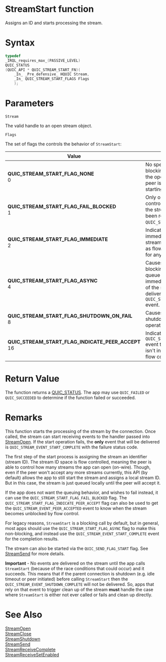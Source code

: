 StreamStart function
======

Assigns an ID and starts processing the stream.

# Syntax

```C
typedef
_IRQL_requires_max_(PASSIVE_LEVEL)
QUIC_STATUS
(QUIC_API * QUIC_STREAM_START_FN)(
    _In_ _Pre_defensive_ HQUIC Stream,
    _In_ QUIC_STREAM_START_FLAGS Flags
    );
```

# Parameters

`Stream`

The valid handle to an open stream object.

`Flags`

The set of flags the controls the behavior of `StreamStart`:

Value | Meaning
--- | ---
**QUIC_STREAM_START_FLAG_NONE**<br>0 | No special behavior. Executes as a blocking call, returning only after the operation has completed. The peer is not informed of the stream starting until the app sends data.
**QUIC_STREAM_START_FLAG_FAIL_BLOCKED**<br>1 | Only opens the stream if flow control (from the peer) allows. If the stream count limit has currently been reached the start will fail with `QUIC_STATUS_STREAM_LIMIT_REACHED`.
**QUIC_STREAM_START_FLAG_IMMEDIATE**<br>2 | Indicates that the peer should be immediately informed of the stream opening (or at least as soon as flow control allows) and not wait for any data to be sent first.
**QUIC_STREAM_START_FLAG_ASYNC**<br>4 | Causes the API to be non-blocking. The API call itself will just queue the operation and immediate return. The final result of the start operation will be delivered via the `QUIC_STREAM_EVENT_START_COMPLETE` event.
**QUIC_STREAM_START_FLAG_SHUTDOWN_ON_FAIL**<br>8 | Causes the stream to immediate shutdown (abortive) if the start operation fails.
**QUIC_STREAM_START_FLAG_INDICATE_PEER_ACCEPT**<br>16 | Indicates the app wants the `QUIC_STREAM_EVENT_PEER_ACCEPTED` event to be delivered if the stream isn't initially accepted (allowed by flow control) at start completion.

# Return Value

The function returns a [QUIC_STATUS](../v0/QUIC_STATUS.md). The app may use `QUIC_FAILED` or `QUIC_SUCCEEDED` to determine if the function failed or succeeded.

# Remarks

This function starts the processing of the stream by the connection. Once called, the stream can start receiving events to the handler passed into [StreamOpen](StreamOpen.md). If the start operation fails, the **only** event that will be delivered is `QUIC_STREAM_EVENT_START_COMPLETE` with the failure status code.

The first step of the start process is assigning the stream an identifier (stream ID). The stream ID space is flow controlled, meaning the peer is able to control how many streams the app can open (on-wire). Though, even if the peer won't accept any more streams currently, this API (by default) allows the app to still start the stream and assigns a local stream ID. But in this case, the stream is just queued locally until the peer will accept it.

If the app does not want the queuing behavior, and wishes to fail instead, it can use the `QUIC_STREAM_START_FLAG_FAIL_BLOCKED` flag. The `QUIC_STREAM_START_FLAG_INDICATE_PEER_ACCEPT` flag can also be used to get the `QUIC_STREAM_EVENT_PEER_ACCEPTED` event to know when the stream becomes unblocked by flow control.

For legacy reasons, `StreamStart` is a blocking call by default, but in general, most apps should use the `QUIC_STREAM_START_FLAG_ASYNC` flag to make this non-blocking, and instead use the `QUIC_STREAM_EVENT_START_COMPLETE` event for the completion results.

The stream can also be started via the `QUIC_SEND_FLAG_START` flag. See [StreamSend](StreamSend.md) for more details.

**Important** - No events are delivered on the stream until the app calls `StreamStart` (because of the race conditions that could occur) and it succeeds. This means that if the parent connection is shutdown (e.g. idle timeout or peer initiated) before calling `StreamStart` then the `QUIC_STREAM_EVENT_SHUTDOWN_COMPLETE` will not be delivered. So, apps that rely on that event to trigger clean up of the stream **must** handle the case where `StreamStart` is either not ever called or fails and clean up directly.

# See Also

[StreamOpen](StreamOpen.md)<br>
[StreamClose](StreamClose.md)<br>
[StreamShutdown](StreamShutdown.md)<br>
[StreamSend](StreamSend.md)<br>
[StreamReceiveComplete](StreamReceiveComplete.md)<br>
[StreamReceiveSetEnabled](StreamReceiveSetEnabled.md)<br>
